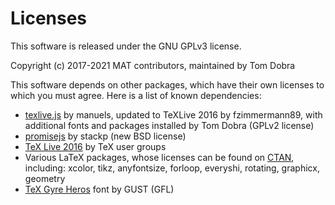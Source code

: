 # Licenses

This software is released under the GNU GPLv3 license.

Copyright (c) 2017-2021 MAT contributors, maintained by Tom Dobra

This software depends on other packages, which have their own licenses to which you must agree. Here is a list of known dependencies:

* [texlive.js](https://github.com/fzimmermann89/texlive.js) by manuels, updated to TeXLive 2016 by fzimmermann89, with additional fonts and packages installed by Tom Dobra (GPLv2 license)
* [promisejs](https://github.com/stackp/promisejs) by stackp (new BSD license)
* [TeX Live 2016](https://www.tug.org/texlive/) by TeX user groups
* Various LaTeX packages, whose licenses can be found on [CTAN](https://www.ctan.org), including: xcolor, tikz, anyfontsize, forloop, everyshi, rotating, graphicx, geometry
* [TeX Gyre Heros](https://www.ctan.org/pkg/tex-gyre-heros) font by GUST (GFL)
